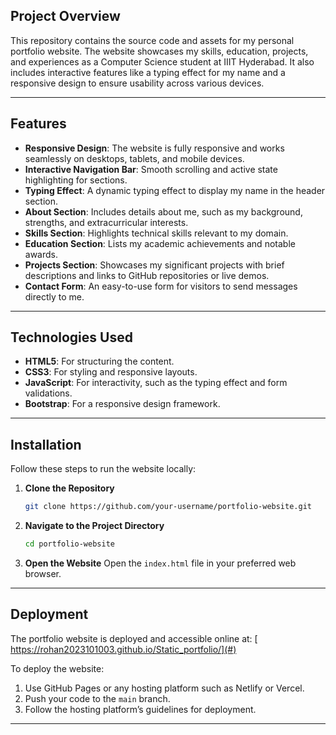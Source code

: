 ## Project Overview
This repository contains the source code and assets for my personal portfolio website. The website showcases my skills, education, projects, and experiences as a Computer Science student at IIIT Hyderabad. It also includes interactive features like a typing effect for my name and a responsive design to ensure usability across various devices.

---

## Features
- **Responsive Design**: The website is fully responsive and works seamlessly on desktops, tablets, and mobile devices.
- **Interactive Navigation Bar**: Smooth scrolling and active state highlighting for sections.
- **Typing Effect**: A dynamic typing effect to display my name in the header section.
- **About Section**: Includes details about me, such as my background, strengths, and extracurricular interests.
- **Skills Section**: Highlights technical skills relevant to my domain.
- **Education Section**: Lists my academic achievements and notable awards.
- **Projects Section**: Showcases my significant projects with brief descriptions and links to GitHub repositories or live demos.
- **Contact Form**: An easy-to-use form for visitors to send messages directly to me.

---

## Technologies Used
- **HTML5**: For structuring the content.
- **CSS3**: For styling and responsive layouts.
- **JavaScript**: For interactivity, such as the typing effect and form validations.
- **Bootstrap**: For a responsive design framework.

---

## Installation
Follow these steps to run the website locally:

1. **Clone the Repository**
   ```bash
   git clone https://github.com/your-username/portfolio-website.git
   ```

2. **Navigate to the Project Directory**
   ```bash
   cd portfolio-website
   ```

3. **Open the Website**
   Open the `index.html` file in your preferred web browser.

---

## Deployment
The portfolio website is deployed and accessible online at: [
https://rohan2023101003.github.io/Static_portfolio/](#)

To deploy the website:
1. Use GitHub Pages or any hosting platform such as Netlify or Vercel.
2. Push your code to the `main` branch.
3. Follow the hosting platform’s guidelines for deployment.

---



